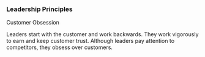 ### Leadership Principles
Customer Obsession

Leaders start with the customer and work backwards. They work vigorously to earn and keep customer trust. Although leaders pay attention to competitors, they obsess over customers.
